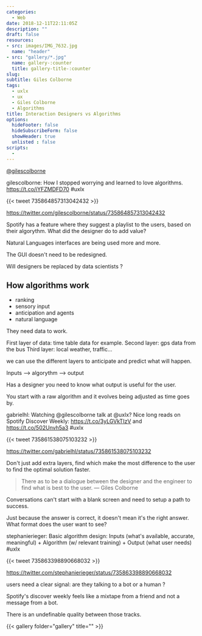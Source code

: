 ```yaml
---
categories: 
  - Web
date: 2018-12-11T22:11:05Z
description: ""
draft: false
resources: 
- src: images/IMG_7632.jpg
  name: "header"
- src: "gallery/*.jpg"
  name: gallery-:counter
  title: gallery-title-:counter
slug:
subtitle: Giles Colborne
tags: 
  - uxlx
  - ux
  - Giles Colborne
  - Algorithms
title: Interaction Designers vs Algorithms
options:
  hideFooter: false
  hideSubscribeForm: false
  showHeader: true
  unlisted : false
scripts:
  - 
---
```




<a href="https://twitter.com/gilescolborne">@gilescolborne</a>

gilescolborne: How I stopped worrying and learned to love algorithms. <https://t.co/iYFZMDFD70> #uxlx 

{{< tweet 735864857313042432 >}}

<https://twitter.com/gilescolborne/status/735864857313042432>

Spotify has a feature where they suggest a playlist to the users, based on their algorythm. What did the designer do to add value?

Natural Languages interfaces are being used more and more.

The GUI doesn't need to be redesigned.

Will designers be replaced by data scientists ?

<h2 class="title">How algorithms work</h2>

- ranking
- sensory input
- anticipation and agents
- natural language

They need data to work.

First layer of data: time table data for example. Second layer: gps data from the bus Third layer: local weather, traffic…

we can use the different layers to anticipate and predict what will happen.

Inputs —> algorythm —> output

Has a designer you need to know what output is useful for the user.

You start with a raw algorithm and it evolves being adjusted as time goes by.

gabrielhl: Watching @gilescolborne talk at @uxlx? Nice long reads on Spotify Discover Weekly: <https://t.co/3yLGVkTIzV> and <https://t.co/502Unvh5a3> #uxlx 

{{< tweet 735861538075103232 >}}

<https://twitter.com/gabrielhl/status/735861538075103232>

Don't just add extra layers, find which make the most difference to the user to find the optimal solution faster.

> There as to be a dialogue between the designer and the engineer to find what is best to the user. — Giles Colborne

Conversations can't start with a blank screen and need to setup a path to success.

Just because the answer is correct, it doesn't mean it's the right answer. What format does the user want to see?

stephanierieger: Basic algorithm design: Inputs (what's available, accurate, meaningful) + Algorithm (w/ relevant training) + Output (what user needs) #uxlx

{{< tweet 735863398890668032 >}}

<https://twitter.com/stephanierieger/status/735863398890668032>

users need a clear signal: are they talking to a bot or a human ?

Spotify's discover weekly feels like a mixtape from a friend and not a message from a bot.

There is an undefinable quality between those tracks.

{{< gallery folder="gallery" title="" >}}